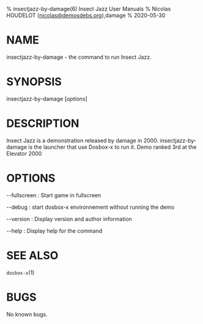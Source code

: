 % insectjazz-by-damage(6) Insect Jazz User Manuals
% Nicolas HOUDELOT (nicolas@demosdebs.org),damage
% 2020-05-30

# NAME
insectjazz-by-damage - the command to run Insect Jazz.

# SYNOPSIS
insectjazz-by-damage [*options*]

# DESCRIPTION
Insect Jazz is a demonstration released by damage in 2000.
insectjazz-by-damage is the launcher that use Dosbox-x to run it.
Demo ranked 3rd at the Elevator 2000

# OPTIONS
\--fullscreen
:   Start game in fullscreen

\--debug
:   start dosbox-x environnement without running the demo

\--version
:   Display version and author information

\--help
:   Display help for the command

# SEE ALSO
`dosbox-x`(1)

# BUGS
No known bugs.
